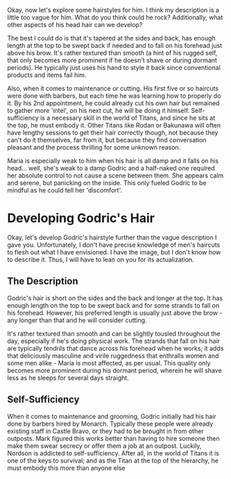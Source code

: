 Okay, now let's explore some hairstyles for him. I think my description is a little too vague for him. What do you think could he rock? Additionally, what other aspects of his head hair can we develop?

The best I could do is that it's tapered at the sides and back, has enough length at the top to be swept back if needed and to fall on his forehead just above his brow. It's rather textured than smooth (a hint of his rugged self, that only becomes more prominent if he doesn't shave or during dormant periods). He typically just uses his hand to style it back since conventional products and items fail him. 

Also, when it comes to maintenance or cutting. His first five or so haircuts were done with barbers, but each time he was learning how to properly do it. By his 2nd appointment, he could already cut his own hair but remained to gather more 'intel', on his next cut, he will be doing it himself. Self-sufficiency is a necessary skill in the world of Titans, and since he sits at the top, he must embody it. Other Titans like Rodan or Bakunawa will often have lengthy sessions to get their hair correctly though, not because they can't do it themselves, far from it, but because they find conversation pleasant and the process thrilling for some unknown reason.

Maria is especially weak to him when his hair is all damp and it falls on his head... well, she's weak to a damp Godric and a half-naked one required her absolute control to not cause a scene between them. She appears calm and serene, but panicking on the inside. This only fueled Godric to be mindful as he could tell her 'discomfort'.


# Developing Godric's Hair

Okay, let's develop Godric's hairstyle further than the vague description I gave you. Unfortunately, I don't have precise knowledge of men's haircuts to flesh out what I have envisioned. I have the image, but I don't know how to describe it. Thus, I will have to lean on you for its actualization.

## The Description

Godric's hair is short on the sides and the back and longer at the top. It has enough length on the top to be swept back and for some strands to fall on his forehead. However, his preferred length is usually just above the brow - any longer than that and he will consider cutting. 

It's rather textured than smooth and can be slightly tousled throughout the day, especially if he's doing physical work. The strands that fall on his hair are typically tendrils that dance across his forehead when he works; it adds that deliciously masculine and virile ruggedness that enthralls women and some men alike - Maria is most affected, as per usual. This quality only becomes more prominent during his dormant period, wherein he will shave less as he sleeps for several days straight. 

## Self-Sufficiency 

When it comes to maintenance and grooming, Godric initially had his hair done by barbers hired by Monarch. Typically these people were already existing staff in Castle Bravo, or they had to be brought in from other outposts. Mark figured this works better than having to hire someone then make them swear secrecy or offer them a job at an outpost. Luckily, Nordson is addicted to self-sufficiency. After all, in the world of Titans it is one of the keys to survival; and as the Titan at the top of the hierarchy, he must embody this more than anyone else